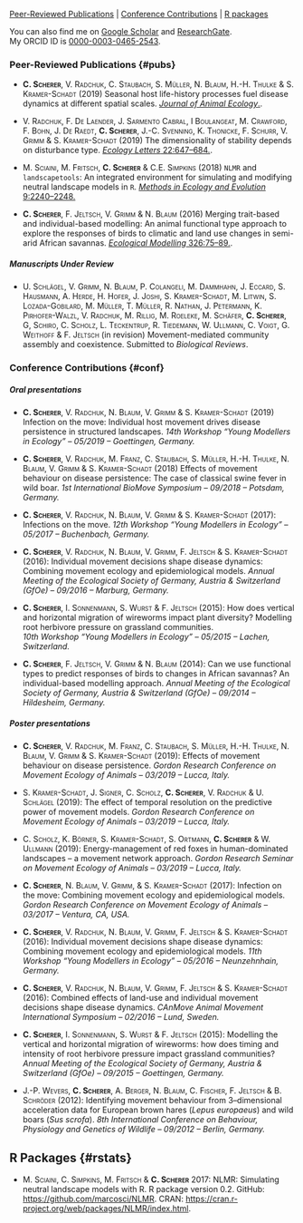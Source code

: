 [Peer-Reviewed Publications](#pubs)  |  [Conference Contributions](#conf)  |  [R packages](#rstats)

You can also find me on [Google Scholar](https://scholar.google.com/citations?user=6o61j_IAAAAJ&hl=en&oi=sra) and [ResearchGate](https://www.researchgate.net/profile/Cedric_Scherer/contributions).  
My ORCID ID is [0000-0003-0465-2543](https://orcid.org/0000-0003-0465-2543).

### Peer-Reviewed Publications {#pubs}

- <span style="font-variant:small-caps;">**C. Scherer**, V. Radchuk, C. Staubach, S. Müller, N. Blaum, H.-H. Thulke & S. Kramer-Schadt</span> (2019) Seasonal host life-history processes fuel disease dynamics at different spatial scales.
[*Journal of Animal Ecology*.](https://doi.org/10.1111/1365-2656.13070).

- <span style="font-variant:small-caps;">V. Radchuk, F. De Laender, J. Sarmento Cabral, I Boulangeat, M. Crawford, F. Bohn, J. De Raedt, **C. Scherer**, J.-C. Svenning, K. Thonicke, F. Schurr, V. Grimm & S. Kramer-Schadt (2019)</span> The dimensionality of stability depends on disturbance type.
[*Ecology Letters* 22:647–684.](https://doi.org/10.1111/ele.13226).

- <span style="font-variant:small-caps;">M. Sciaini, M. Fritsch, **C. Scherer** & C.E. Simpkins (2018)</span> `NLMR` and `landscapetools`: An integrated environment for simulating and modifying neutral landscape models in `R`.
[*Methods in Ecology and Evolution* 9:2240–2248.](https://doi.org/10.1111/2041-210X.13076)

- <span style="font-variant:small-caps;">**C. Scherer**, F. Jeltsch, V. Grimm & N. Blaum (2016)</span> Merging trait-based and individual-based modelling: An animal functional type approach to explore the responses of birds to climatic and land use changes in semi-arid African savannas.
[*Ecological Modelling* 326:75–89.](https://doi.org/10.1016/j.ecolmodel.2015.07.005).

##### Manuscripts Under Review
- <span style="font-variant:small-caps;">U. Schlägel, V. Grimm, N. Blaum, P. Colangeli, M. Dammhahn, J. Eccard, S. Hausmann, A. Herde, H. Hofer, J. Joshi, S. Kramer-Schadt, M. Litwin, S. Lozada-Gobilard, M. Müller, T. Müller, R. Nathan, J. Petermann, K. Pirhofer-Walzl, V. Radchuk, M. Rillig, M. Roeleke, M. Schäfer, **C. Scherer**, G, Schiro, C. Scholz, L. Teckentrup, R. Tiedemann, W. Ullmann, C. Voigt, G. Weithoff & F. Jeltsch</span> (in revision) Movement-mediated community assembly and coexistence. Submitted to *Biological Reviews*.


### Conference Contributions {#conf}

##### Oral presentations
- <span style="font-variant:small-caps;">**C. Scherer**, V. Radchuk, N. Blaum, V. Grimm & S. Kramer-Schadt (2019)</span> Infection on the move: Individual host movement drives disease persistence in structured landscapes.
*14th Workshop “Young Modellers in Ecology” – 05/2019 – Goettingen, Germany.*  

- <span style="font-variant:small-caps;">**C. Scherer**, V. Radchuk, M. Franz, C. Staubach, S. Müller, H.-H. Thulke, N. Blaum, V. Grimm & S. Kramer-Schadt (2018)</span> Effects of movement behaviour on disease persistence: The case of classical swine fever in wild boar.
*1st International BioMove Symposium – 09/2018 – Potsdam, Germany.*

- <span style="font-variant:small-caps;">**C. Scherer**, V. Radchuk, N. Blaum, V. Grimm & S. Kramer-Schadt  (2017)</span>: Infections on the move.
*12th Workshop “Young Modellers in Ecology” – 05/2017 – Buchenbach, Germany.*  

- <span style="font-variant:small-caps;">**C. Scherer**, V. Radchuk, N. Blaum, V. Grimm, F. Jeltsch & S. Kramer-Schadt (2016)</span>: Individual movement decisions shape disease dynamics: Combining movement ecology and epidemiological models.
*Annual Meeting of the Ecological Society of Germany, Austria & Switzerland (GfOe) – 09/2016 – Marburg, Germany.*  

- <span style="font-variant:small-caps;">**C. Scherer**, I. Sonnenmann, S. Wurst & F. Jeltsch (2015)</span>: How does vertical and horizontal migration of wireworms impact plant diversity? Modelling root herbivore pressure on grassland communities.  
*10th Workshop “Young Modellers in Ecology” – 05/2015 – Lachen, Switzerland.*  

- <span style="font-variant:small-caps;">**C. Scherer**, F. Jeltsch, V. Grimm & N. Blaum (2014)</span>: Can we use functional types to predict responses of birds to changes in African savannas? An individual-based modelling approach.
*Annual Meeting of the Ecological Society of Germany, Austria & Switzerland (GfOe) – 09/2014 – Hildesheim, Germany.*

##### Poster presentations
- <span style="font-variant:small-caps;">**C. Scherer**, V. Radchuk, M. Franz, C. Staubach, S. Müller, H.-H. Thulke, N. Blaum, V. Grimm & S. Kramer-Schadt (2019)</span>: Effects of movement behaviour on disease persistence.
*Gordon Research Conference on Movement Ecology of Animals – 03/2019 – Lucca, Italy.*  

- <span style="font-variant:small-caps;">S. Kramer-Schadt, J. Signer, C. Scholz, **C. Scherer**, V. Radchuk & U. Schlägel (2019)</span>: The effect of temporal resolution on the predictive power of movement models.
*Gordon Research Conference on Movement Ecology of Animals – 03/2019 – Lucca, Italy.*  

- <span style="font-variant:small-caps;">C. Scholz, K. Börner, S. Kramer-Schadt, S. Ortmann, **C. Scherer** & W. Ullmann (2019)</span>: Energy-management of red foxes in human-dominated landscapes – a movement network approach.
*Gordon Research Seminar on Movement Ecology of Animals – 03/2019 – Lucca, Italy.*  

- <span style="font-variant:small-caps;">**C. Scherer**, N. Blaum, V. Grimm, & S. Kramer-Schadt (2017)</span>: Infection on the move: Combining movement ecology and epidemiological models.
*Gordon Research Conference on Movement Ecology of Animals – 03/2017 – Ventura, CA, USA.*  

- <span style="font-variant:small-caps;">**C. Scherer**, V. Radchuk, N. Blaum, V. Grimm, F. Jeltsch & S. Kramer-Schadt (2016)</span>: Individual movement decisions shape disease dynamics: Combining movement ecology and epidemiological models.
*11th Workshop “Young Modellers in Ecology” – 05/2016 – Neunzehnhain, Germany.*  

- <span style="font-variant:small-caps;">**C. Scherer**, V. Radchuk, N. Blaum, V. Grimm, F. Jeltsch & S. Kramer-Schadt (2016)</span>: Combined effects of land-use and individual movement decisions shape disease dynamics.
*CAnMove Animal Movement International Symposium – 02/2016 – Lund, Sweden.*  

- <span style="font-variant:small-caps;">**C. Scherer**, I. Sonnenmann, S. Wurst & F. Jeltsch (2015)</span>: Modelling the vertical and horizontal migration of wireworms: how does timing and intensity of root herbivore pressure impact grassland communities?
*Annual Meeting of the Ecological Society of Germany, Austria & Switzerland (GfOe) – 09/2015 – Goettingen, Germany.*  

- <span style="font-variant:small-caps;">J.-P. Wevers, **C. Scherer**, A. Berger, N. Blaum, C. Fischer, F. Jeltsch & B. Schröder (2012)</span>: Identifying movement behaviour from 3–dimensional acceleration data for European brown hares (*Lepus europaeus*) and wild boars (*Sus scrofa*).
*8th International Conference on Behaviour, Physiology and Genetics of Wildlife – 09/2012 – Berlin, Germany.*


## R Packages {#rstats}

- <span style="font-variant:small-caps;">M. Sciaini, C. Simpkins, M. Fritsch & **C. Scherer**</span> 2017: NLMR: Simulating neutral landscape models with R. R package version 0.2. GitHub: https://github.com/marcosci/NLMR. CRAN: https://cran.r-project.org/web/packages/NLMR/index.html.
